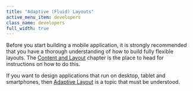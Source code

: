 ```yaml
---
title: "Adaptive (Fluid) Layouts"
active_menu_item: developers
class_name: developers
full_width: true
---
```



Before you start building a mobile application, it is strongly recommended that you have a thorough understanding of how to build fully flexible layouts. The [Content and Layout](../content-and-app-layout/index) chapter is the place to head for instructions on how to do this.

If you want to design applications that run on desktop, tablet and smartphones, then [Adaptive Layout](../content-and-app-layout/responsive-/-adaptive-/-fluid-design/index) is a topic that must be understood.

